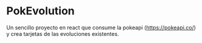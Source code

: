 
# PokEvolution

Un sencillo proyecto en react que consume la pokeapi (https://pokeapi.co/) y crea tarjetas de las evoluciones existentes.

